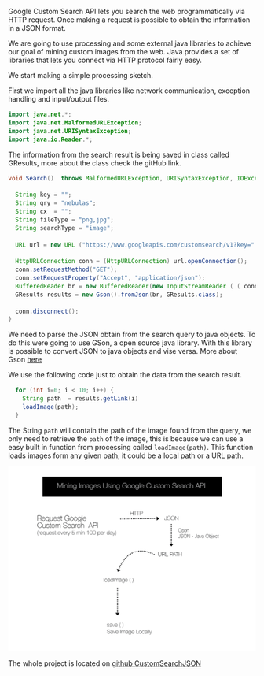 Google Custom Search API lets you search the web programmatically via HTTP request. Once making a request is possible to obtain the information in a JSON format.

We are going to use processing and some external java libraries to achieve our goal of mining custom images from the web. Java provides a set of libraries that lets you connect via HTTP protocol fairly easy.

We start making a simple processing sketch.

First we import all the java libraries like network communication, exception handling and input/output files.

```java
import java.net.*;
import java.net.MalformedURLException;
import java.net.URISyntaxException;
import java.io.Reader.*;
```

The information from the search result is being saved in class called GResults, more about the class check the gitHub link.

```java
void Search()  throws MalformedURLException, URISyntaxException, IOException {

  String key = "";
  String qry = "nebulas"; 
  String cx  = "";
  String fileType = "png,jpg";
  String searchType = "image";

  URL url = new URL ("https://www.googleapis.com/customsearch/v1?key=" +key+ "&cx=" +cx+ "&q=" +qry+"&fileType="+fileType+"&searchType="+searchType+"&alt=json");

  HttpURLConnection conn = (HttpURLConnection) url.openConnection();
  conn.setRequestMethod("GET");
  conn.setRequestProperty("Accept", "application/json");
  BufferedReader br = new BufferedReader(new InputStreamReader ( ( conn.getInputStream() ) ) );
  GResults results = new Gson().fromJson(br, GResults.class);

  conn.disconnect();
}
```
We need to parse the JSON obtain from the search query to java objects. To do this were going to use GSon, a open source java library. With this library is possible to convert JSON to java objects and vise versa. More about Gson [here](https://code.google.com/p/google-gson/)  

We use the following code just to obtain the data from the search result.

```java
  for (int i=0; i < 10; i++) {
    String path  = results.getLink(i)
    loadImage(path);
  }
```
The String `path` will contain the path of the image found from the query,  we only need to retrieve the `path` of the image, this is because we can use a easy built in function from processing called `loadImage(path)`. This function loads images form any given path, it could be a local path or a URL path.

![mining](../project_images/mining.png "processing")


The whole project is located on [github CustomSearchJSON](https://github.com/ThomasLengeling/Processing-Sketch)
